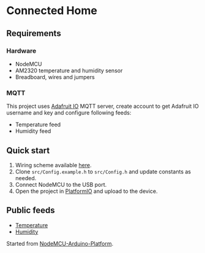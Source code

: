 # Connected Home

## Requirements

### Hardware

- NodeMCU
- AM2320 temperature and humidity sensor
- Breadboard, wires and jumpers

### MQTT

This project uses [Adafruit IO](https://io.adafruit.com/) MQTT server, create account to get Adafruit IO
username and key and configure following feeds:

- Temperature feed
- Humidity feed

## Quick start

1. Wiring scheme available
[here](https://raw.githubusercontent.com/loginov-rocks/MQTT-Home-Monitor/master/extras/Scheme.png).
2. Clone `src/Config.example.h` to `src/Config.h` and update constants as needed.
3. Connect NodeMCU to the USB port.
4. Open the project in [PlatformIO](https://platformio.org) and upload to the device.

## Public feeds

- [Temperature](https://io.adafruit.com/loginov/feeds/home-monitor-am2320.temperature)
- [Humidity](https://io.adafruit.com/loginov/feeds/home-monitor-am2320.humidity)

Started from [NodeMCU-Arduino-Platform](https://github.com/loginov-rocks/NodeMCU-Arduino-PlatformIO).
